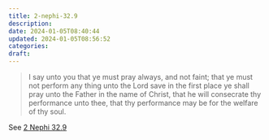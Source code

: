 ```yaml
---
title: 2-nephi-32.9
description: 
date: 2024-01-05T08:40:44
updated: 2024-01-05T08:56:52
categories: 
draft: 
---
```


> I say unto you that ye must pray always, and not faint; that ye must not perform any thing unto the Lord save in the first place ye shall pray unto the Father in the name of Christ, that he will consecrate thy performance unto thee, that thy performance may be for the welfare of thy soul.

See [2 Nephi 32.9](https://www.churchofjesuschrist.org/study/scriptures/bofm/2-ne/32?id=p9&lang=eng#p9)

